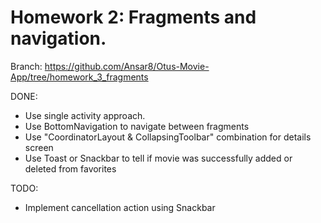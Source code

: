 # Homework 2: Fragments and navigation.

Branch: https://github.com/Ansar8/Otus-Movie-App/tree/homework_3_fragments

DONE:
+ Use single activity approach.
+ Use BottomNavigation to navigate between fragments
+ Use "CoordinatorLayout & CollapsingToolbar" combination for details screen
+ Use Toast or Snackbar to tell if movie was successfully added or deleted from favorites

TODO:
+ Implement cancellation action using Snackbar
